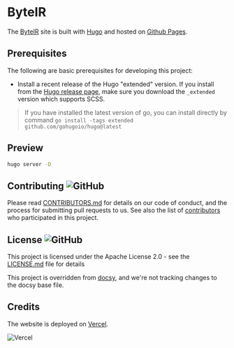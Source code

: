 <!-- override from docsy: we're not tracking changes to the docsy base file. -->

# ByteIR

The [ByteIR](https://bytedance.github.io/byteirWeb) site is built with [Hugo](https://gohugo.io/) and hosted on [Github Pages](https://pages.github.com/).

## Prerequisites

The following are basic prerequisites for developing this project:

- Install a recent release of the Hugo "extended" version. If you install from
  the [Hugo release page](https://github.com/gohugoio/hugo/releases), make sure
  you download the `_extended` version which supports SCSS.

> If you have installed the latest version of go, you can install directly by command `go install -tags extended github.com/gohugoio/hugo@latest`

## Preview

```sh
hugo server -D
```

## Contributing ![GitHub](https://img.shields.io/github/contributors/bytedance/byteir)

Please read [CONTRIBUTORS.md](https://github.com/bytedance/byteir/blob/main/CONTRIBUTORS.md) for details on our code of conduct, and the process for submitting pull requests to us.
See also the list of [contributors](https://github.com/bytedance/byteir/graphs/contributors) who participated in this project.

## License ![GitHub](https://img.shields.io/github/license/bytedance/byteir)

This project is licensed under the Apache License 2.0 - see the [LICENSE.md](https://github.com/bytedance/byteir/blob/main/LICENSE) file for details

This project is overridden from [docsy](http://github.com/google/docsy), and we're not tracking changes to the docsy base file.

## Credits

The website is deployed on [Vercel](https://vercel.com/?utm_source=Project_Name&utm_campaign=oss).

![Vercel](https://images.ctfassets.net/e5382hct74si/78Olo8EZRdUlcDUFQvnzG7/fa4cdb6dc04c40fceac194134788a0e2/1618983297-powered-by-vercel.svg)
